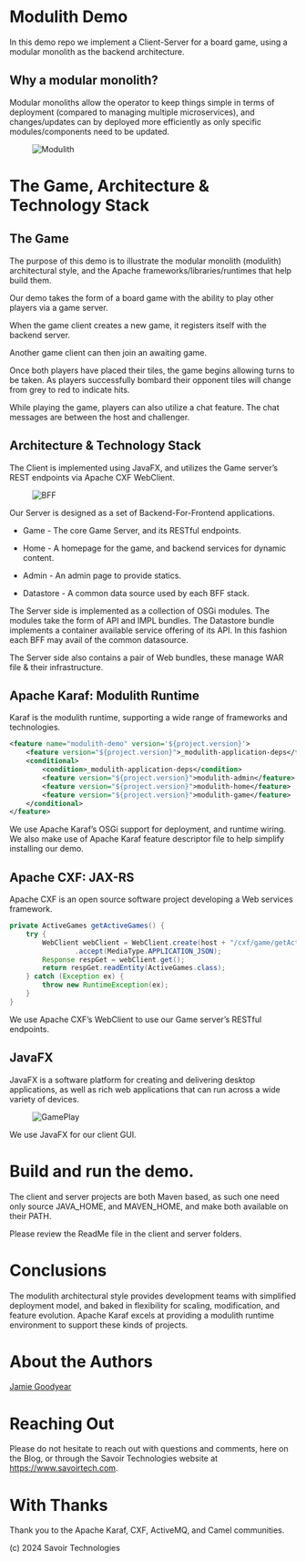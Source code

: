 # Modulith Demo

In this demo repo we implement a Client-Server for a board game, using a
modular monolith as the backend architecture.

## Why a modular monolith?

Modular monoliths allow the operator to keep things simple in terms of
deployment (compared to managing multiple microservices), and
changes/updates can by deployed more efficiently as only specific
modules/components need to be updated.

<figure>
<img src="./assets/images/ModulithDiagram.png" alt="Modulith" />
</figure>

# The Game, Architecture & Technology Stack

## The Game

The purpose of this demo is to illustrate the modular monolith
(modulith) architectural style, and the Apache
frameworks/libraries/runtimes that help build them.

Our demo takes the form of a board game with the ability to play other
players via a game server.

When the game client creates a new game, it registers itself with the
backend server.

Another game client can then join an awaiting game.

Once both players have placed their tiles, the game begins allowing
turns to be taken. As players successfully bombard their opponent tiles
will change from grey to red to indicate hits.

While playing the game, players can also utilize a chat feature. The
chat messages are between the host and challenger.

## Architecture & Technology Stack

The Client is implemented using JavaFX, and utilizes the Game server’s
REST endpoints via Apache CXF WebClient.

<figure>
<img src="./assets/images/BFF.png" alt="BFF" />
</figure>

Our Server is designed as a set of Backend-For-Frontend applications.

- Game - The core Game Server, and its RESTful endpoints.

- Home - A homepage for the game, and backend services for dynamic
  content.

- Admin - An admin page to provide statics.

- Datastore - A common data source used by each BFF stack.

The Server side is implemented as a collection of OSGi modules. The
modules take the form of API and IMPL bundles. The Datastore bundle
implements a container available service offering of its API. In this
fashion each BFF may avail of the common datasource.

The Server side also contains a pair of Web bundles, these manage WAR
file & their infrastructure.

## Apache Karaf: Modulith Runtime

Karaf is the modulith runtime, supporting a wide range of frameworks and
technologies.

``` xml
<feature name="modulith-demo" version='${project.version}'>
    <feature version="${project.version}">_modulith-application-deps</feature>
    <conditional>
        <condition>_modulith-application-deps</condition>
        <feature version="${project.version}">modulith-admin</feature>
        <feature version="${project.version}">modulith-home</feature>
        <feature version="${project.version}">modulith-game</feature>
    </conditional>
</feature>
```

We use Apache Karaf’s OSGi support for deployment, and runtime wiring.
We also make use of Apache Karaf feature descriptor file to help
simplify installing our demo.

## Apache CXF: JAX-RS

Apache CXF is an open source software project developing a Web services
framework.

``` java
private ActiveGames getActiveGames() {
    try {
        WebClient webClient = WebClient.create(host + "/cxf/game/getActiveGames")
                .accept(MediaType.APPLICATION_JSON);
        Response respGet = webClient.get();
        return respGet.readEntity(ActiveGames.class);
    } catch (Exception ex) {
        throw new RuntimeException(ex);
    }
}
```

We use Apache CXF’s WebClient to use our Game server’s RESTful
endpoints.

## JavaFX

JavaFX is a software platform for creating and delivering desktop
applications, as well as rich web applications that can run across a
wide variety of devices.

<figure>
<img src="./assets/images/GamePlay.png" alt="GamePlay" />
</figure>

We use JavaFX for our client GUI.

# Build and run the demo.

The client and server projects are both Maven based, as such one need
only source JAVA_HOME, and MAVEN_HOME, and make both available on their
PATH.

Please review the ReadMe file in the client and server folders.

# Conclusions

The modulith architectural style provides development teams with
simplified deployment model, and baked in flexibility for scaling,
modification, and feature evolution. Apache Karaf excels at providing a
modulith runtime environment to support these kinds of projects.

# About the Authors

[Jamie
Goodyear](https://github.com/savoirtech/blogs/blob/main/authors/JamieGoodyear.md)

# Reaching Out

Please do not hesitate to reach out with questions and comments, here on
the Blog, or through the Savoir Technologies website at
<https://www.savoirtech.com>.

# With Thanks

Thank you to the Apache Karaf, CXF, ActiveMQ, and Camel communities.

\(c\) 2024 Savoir Technologies
